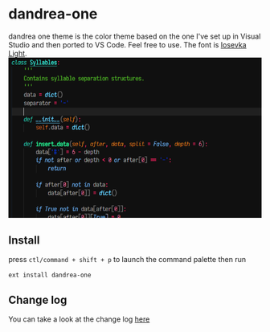 # dandrea-one

dandrea one theme is the color theme based on the one I've set up in Visual Studio and then ported to VS Code. Feel free to use.
 The font is [Iosevka Light](https://github.com/be5invis/Iosevka).
![Theme on Python code](https://github.com/fernandodandrea/vscode-theme-dandrea-one/blob/master/screenshot-v1.0.0.png)

## Install

press `ctl/command + shift + p` to launch the command palette then run
```
ext install dandrea-one
```

## Change log
You can take a look at the change log [here](https://github.com/fernandodandrea/vscode-theme-dandrea-one/blob/master/CHANGELOG.md)
